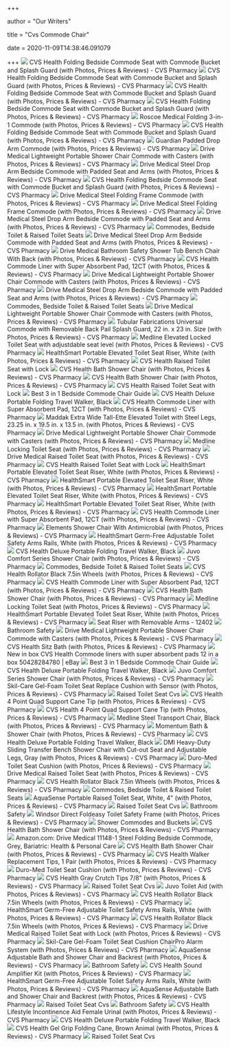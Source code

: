 +++
        
author = "Our Writers"
        
title = "Cvs Commode Chair"
        
date = 2020-11-09T14:38:46.091079
        
+++
[ ![](https://www.cvs.com/bizcontent/merchandising/productimages/large/50428271179.jpg)](https://www.cvs.com/bizcontent/merchandising/productimages/large/50428271179.jpg) CVS Health Folding Bedside Commode Seat with Commode Bucket and Splash  Guard (with Photos, Prices & Reviews) - CVS Pharmacy
[ ![](https://www.cvs.com/bizcontent/merchandising/productimages/large/50428271179_2.jpg)](https://www.cvs.com/bizcontent/merchandising/productimages/large/50428271179_2.jpg) CVS Health Folding Bedside Commode Seat with Commode Bucket and Splash  Guard (with Photos, Prices & Reviews) - CVS Pharmacy
[ ![](https://www.cvs.com/bizcontent/merchandising/productimages/large/50428271179_4.jpg)](https://www.cvs.com/bizcontent/merchandising/productimages/large/50428271179_4.jpg) CVS Health Folding Bedside Commode Seat with Commode Bucket and Splash  Guard (with Photos, Prices & Reviews) - CVS Pharmacy
[ ![](https://www.cvs.com/bizcontent/merchandising/productimages/large/50428271179_3.jpg)](https://www.cvs.com/bizcontent/merchandising/productimages/large/50428271179_3.jpg) CVS Health Folding Bedside Commode Seat with Commode Bucket and Splash  Guard (with Photos, Prices & Reviews) - CVS Pharmacy
[ ![](https://www.cvs.com/bizcontent/merchandising/productimages/large/92237602362.jpg)](https://www.cvs.com/bizcontent/merchandising/productimages/large/92237602362.jpg) Roscoe Medical Folding 3-in-1 Commode (with Photos, Prices & Reviews) - CVS  Pharmacy
[ ![](https://www.cvs.com/bizcontent/merchandising/productimages/large/50428271179_7.jpg)](https://www.cvs.com/bizcontent/merchandising/productimages/large/50428271179_7.jpg) CVS Health Folding Bedside Commode Seat with Commode Bucket and Splash  Guard (with Photos, Prices & Reviews) - CVS Pharmacy
[ ![](https://www.cvs.com/bizcontent/merchandising/productimages/large/8019657027.jpg)](https://www.cvs.com/bizcontent/merchandising/productimages/large/8019657027.jpg) Guardian Padded Drop Arm Commode (with Photos, Prices & Reviews) - CVS  Pharmacy
[ ![](https://www.cvs.com/bizcontent/merchandising/productimages/large/82238323178.jpg)](https://www.cvs.com/bizcontent/merchandising/productimages/large/82238323178.jpg) Drive Medical Lightweight Portable Shower Chair Commode with Casters (with  Photos, Prices & Reviews) - CVS Pharmacy
[ ![](https://www.cvs.com/bizcontent/merchandising/productimages/large/82238322664.jpg)](https://www.cvs.com/bizcontent/merchandising/productimages/large/82238322664.jpg) Drive Medical Steel Drop Arm Bedside Commode with Padded Seat and Arms  (with Photos, Prices & Reviews) - CVS Pharmacy
[ ![](https://www.cvs.com/bizcontent/merchandising/productimages/large/50428271179_6.jpg)](https://www.cvs.com/bizcontent/merchandising/productimages/large/50428271179_6.jpg) CVS Health Folding Bedside Commode Seat with Commode Bucket and Splash  Guard (with Photos, Prices & Reviews) - CVS Pharmacy
[ ![](https://www.cvs.com/bizcontent/merchandising/productimages/large/822383549170_2.jpg)](https://www.cvs.com/bizcontent/merchandising/productimages/large/822383549170_2.jpg) Drive Medical Steel Folding Frame Commode (with Photos, Prices & Reviews) -  CVS Pharmacy
[ ![](https://www.cvs.com/bizcontent/merchandising/productimages/large/822383549170.jpg)](https://www.cvs.com/bizcontent/merchandising/productimages/large/822383549170.jpg) Drive Medical Steel Folding Frame Commode (with Photos, Prices & Reviews) -  CVS Pharmacy
[ ![](https://www.cvs.com/bizcontent/merchandising/productimages/large/82238322664_2.jpg)](https://www.cvs.com/bizcontent/merchandising/productimages/large/82238322664_2.jpg) Drive Medical Steel Drop Arm Bedside Commode with Padded Seat and Arms  (with Photos, Prices & Reviews) - CVS Pharmacy
[ ![](https://www.cvs.com/bizcontent/merchandising/productimages/large/754021210466.jpg)](https://www.cvs.com/bizcontent/merchandising/productimages/large/754021210466.jpg) Commodes, Bedside Toilet & Raised Toilet Seats
[ ![](https://www.cvs.com/bizcontent/merchandising/productimages/large/82238322664_3.jpg)](https://www.cvs.com/bizcontent/merchandising/productimages/large/82238322664_3.jpg) Drive Medical Steel Drop Arm Bedside Commode with Padded Seat and Arms  (with Photos, Prices & Reviews) - CVS Pharmacy
[ ![](https://www.cvs.com/bizcontent/merchandising/productimages/large/82238324721.jpg)](https://www.cvs.com/bizcontent/merchandising/productimages/large/82238324721.jpg) Drive Medical Bathroom Safety Shower Tub Bench Chair With Back (with  Photos, Prices & Reviews) - CVS Pharmacy
[ ![](https://www.cvs.com/bizcontent/merchandising/productimages/large/5042844106.jpg)](https://www.cvs.com/bizcontent/merchandising/productimages/large/5042844106.jpg) CVS Health Commode Liner with Super Absorbent Pad, 12CT (with Photos,  Prices & Reviews) - CVS Pharmacy
[ ![](https://www.cvs.com/bizcontent/merchandising/productimages/large/82238323178_4.jpg)](https://www.cvs.com/bizcontent/merchandising/productimages/large/82238323178_4.jpg) Drive Medical Lightweight Portable Shower Chair Commode with Casters (with  Photos, Prices & Reviews) - CVS Pharmacy
[ ![](https://www.cvs.com/bizcontent/merchandising/productimages/large/82238322664_4.jpg)](https://www.cvs.com/bizcontent/merchandising/productimages/large/82238322664_4.jpg) Drive Medical Steel Drop Arm Bedside Commode with Padded Seat and Arms  (with Photos, Prices & Reviews) - CVS Pharmacy
[ ![](https://www.cvs.com/bizcontent/merchandising/productimages/large/82238322749.jpg)](https://www.cvs.com/bizcontent/merchandising/productimages/large/82238322749.jpg) Commodes, Bedside Toilet & Raised Toilet Seats
[ ![](https://www.cvs.com/bizcontent/merchandising/productimages/large/82238323178_5.jpg)](https://www.cvs.com/bizcontent/merchandising/productimages/large/82238323178_5.jpg) Drive Medical Lightweight Portable Shower Chair Commode with Casters (with  Photos, Prices & Reviews) - CVS Pharmacy
[ ![](https://www.cvs.com/bizcontent/merchandising/productimages/large/74268100223.jpg)](https://www.cvs.com/bizcontent/merchandising/productimages/large/74268100223.jpg) Tubular Fabrications Universal Commode with Removable Back Pail Splash  Guard, 22 in. x 23 in. Size (with Photos, Prices & Reviews) - CVS Pharmacy
[ ![](https://www.cvs.com/bizcontent/merchandising/productimages/large/888277651756.jpg)](https://www.cvs.com/bizcontent/merchandising/productimages/large/888277651756.jpg) Medline Elevated Locked Toilet Seat with adjustdable seat level (with  Photos, Prices & Reviews) - CVS Pharmacy
[ ![](https://www.cvs.com/bizcontent/merchandising/productimages/large/41298250821.jpg)](https://www.cvs.com/bizcontent/merchandising/productimages/large/41298250821.jpg) HealthSmart Portable Elevated Toilet Seat Riser, White (with Photos, Prices  & Reviews) - CVS Pharmacy
[ ![](https://www.cvs.com/bizcontent/merchandising/productimages/large/50428435205_3.jpg)](https://www.cvs.com/bizcontent/merchandising/productimages/large/50428435205_3.jpg) CVS Health Raised Toilet Seat with Lock
[ ![](https://www.cvs.com/bizcontent/merchandising/productimages/large/50428297131_2.jpg)](https://www.cvs.com/bizcontent/merchandising/productimages/large/50428297131_2.jpg) CVS Health Bath Shower Chair (with Photos, Prices & Reviews) - CVS Pharmacy
[ ![](https://www.cvs.com/bizcontent/merchandising/productimages/large/50428297131_3.jpg)](https://www.cvs.com/bizcontent/merchandising/productimages/large/50428297131_3.jpg) CVS Health Bath Shower Chair (with Photos, Prices & Reviews) - CVS Pharmacy
[ ![](https://www.cvs.com/bizcontent/merchandising/productimages/large/50428435205_2.jpg)](https://www.cvs.com/bizcontent/merchandising/productimages/large/50428435205_2.jpg) CVS Health Raised Toilet Seat with Lock
[ ![](http://www.bestshowerchairs.com/wp-content/uploads/2017/07/bedside-commode.jpg)](http://www.bestshowerchairs.com/wp-content/uploads/2017/07/bedside-commode.jpg) Best 3 in 1 Bedside Commode Chair Guide
[ ![](https://www.cvs.com/bizcontent/merchandising/productimages/large/50428381267_8.jpg)](https://www.cvs.com/bizcontent/merchandising/productimages/large/50428381267_8.jpg) CVS Health Deluxe Portable Folding Travel Walker, Black
[ ![](https://www.cvs.com/bizcontent/merchandising/productimages/large/5042844106_2.jpg)](https://www.cvs.com/bizcontent/merchandising/productimages/large/5042844106_2.jpg) CVS Health Commode Liner with Super Absorbent Pad, 12CT (with Photos,  Prices & Reviews) - CVS Pharmacy
[ ![](https://www.cvs.com/bizcontent/merchandising/productimages/large/74264500220.jpg)](https://www.cvs.com/bizcontent/merchandising/productimages/large/74264500220.jpg) Maddak Extra Wide Tall-Ette Elevated Toilet with Steel Legs, 23.25 in. x  19.5 in. x 13.5 in. (with Photos, Prices & Reviews) - CVS Pharmacy
[ ![](https://www.cvs.com/bizcontent/merchandising/productimages/large/82238323178_2.jpg)](https://www.cvs.com/bizcontent/merchandising/productimages/large/82238323178_2.jpg) Drive Medical Lightweight Portable Shower Chair Commode with Casters (with  Photos, Prices & Reviews) - CVS Pharmacy
[ ![](https://www.cvs.com/bizcontent/merchandising/productimages/large/884389166492.jpg)](https://www.cvs.com/bizcontent/merchandising/productimages/large/884389166492.jpg) Medline Locking Toilet Seat (with Photos, Prices & Reviews) - CVS Pharmacy
[ ![](https://www.cvs.com/bizcontent/merchandising/productimages/large/82238310250_2.jpg)](https://www.cvs.com/bizcontent/merchandising/productimages/large/82238310250_2.jpg) Drive Medical Raised Toilet Seat (with Photos, Prices & Reviews) - CVS  Pharmacy
[ ![](https://www.cvs.com/bizcontent/merchandising/productimages/large/50428435205.jpg)](https://www.cvs.com/bizcontent/merchandising/productimages/large/50428435205.jpg) CVS Health Raised Toilet Seat with Lock
[ ![](https://www.cvs.com/bizcontent/merchandising/productimages/large/41298250821_2.jpg)](https://www.cvs.com/bizcontent/merchandising/productimages/large/41298250821_2.jpg) HealthSmart Portable Elevated Toilet Seat Riser, White (with Photos, Prices  & Reviews) - CVS Pharmacy
[ ![](https://www.cvs.com/bizcontent/merchandising/productimages/large/41298250821_6.jpg)](https://www.cvs.com/bizcontent/merchandising/productimages/large/41298250821_6.jpg) HealthSmart Portable Elevated Toilet Seat Riser, White (with Photos, Prices  & Reviews) - CVS Pharmacy
[ ![](https://www.cvs.com/bizcontent/merchandising/productimages/large/41298250821_4.jpg)](https://www.cvs.com/bizcontent/merchandising/productimages/large/41298250821_4.jpg) HealthSmart Portable Elevated Toilet Seat Riser, White (with Photos, Prices  & Reviews) - CVS Pharmacy
[ ![](https://www.cvs.com/bizcontent/merchandising/productimages/large/41298250821_3.jpg)](https://www.cvs.com/bizcontent/merchandising/productimages/large/41298250821_3.jpg) HealthSmart Portable Elevated Toilet Seat Riser, White (with Photos, Prices  & Reviews) - CVS Pharmacy
[ ![](https://www.cvs.com/bizcontent/merchandising/productimages/large/5042844106_4.jpg)](https://www.cvs.com/bizcontent/merchandising/productimages/large/5042844106_4.jpg) CVS Health Commode Liner with Super Absorbent Pad, 12CT (with Photos,  Prices & Reviews) - CVS Pharmacy
[ ![](https://www.cvs.com/bizcontent/merchandising/productimages/large/888277317512.jpg)](https://www.cvs.com/bizcontent/merchandising/productimages/large/888277317512.jpg) Elements Shower Chair With Antimicrobial (with Photos, Prices & Reviews) -  CVS Pharmacy
[ ![](https://www.cvs.com/bizcontent/merchandising/productimages/large/41298980414.jpg)](https://www.cvs.com/bizcontent/merchandising/productimages/large/41298980414.jpg) HealthSmart Germ-Free Adjustable Toilet Safety Arms Rails, White (with  Photos, Prices & Reviews) - CVS Pharmacy
[ ![](https://www.cvs.com/bizcontent/merchandising/productimages/large/50428381267_5.jpg)](https://www.cvs.com/bizcontent/merchandising/productimages/large/50428381267_5.jpg) CVS Health Deluxe Portable Folding Travel Walker, Black
[ ![](https://www.cvs.com/bizcontent/merchandising/productimages/large/857272006441.jpg)](https://www.cvs.com/bizcontent/merchandising/productimages/large/857272006441.jpg) Juvo Comfort Series Shower Chair (with Photos, Prices & Reviews) - CVS  Pharmacy
[ ![](https://www.cvs.com/bizcontent/merchandising/productimages/large/82238310250.jpg)](https://www.cvs.com/bizcontent/merchandising/productimages/large/82238310250.jpg) Commodes, Bedside Toilet & Raised Toilet Seats
[ ![](https://www.cvs.com/bizcontent/merchandising/productimages/large/82238324682_2.jpg)](https://www.cvs.com/bizcontent/merchandising/productimages/large/82238324682_2.jpg) CVS Health Rollator Black 7.5in Wheels (with Photos, Prices & Reviews) - CVS  Pharmacy
[ ![](https://www.cvs.com/bizcontent/merchandising/productimages/large/5042844106_3.jpg)](https://www.cvs.com/bizcontent/merchandising/productimages/large/5042844106_3.jpg) CVS Health Commode Liner with Super Absorbent Pad, 12CT (with Photos,  Prices & Reviews) - CVS Pharmacy
[ ![](https://www.cvs.com/bizcontent/merchandising/productimages/large/50428297131_5.jpg)](https://www.cvs.com/bizcontent/merchandising/productimages/large/50428297131_5.jpg) CVS Health Bath Shower Chair (with Photos, Prices & Reviews) - CVS Pharmacy
[ ![](https://www.cvs.com/bizcontent/merchandising/productimages/large/884389166492_2.jpg)](https://www.cvs.com/bizcontent/merchandising/productimages/large/884389166492_2.jpg) Medline Locking Toilet Seat (with Photos, Prices & Reviews) - CVS Pharmacy
[ ![](https://www.cvs.com/bizcontent/merchandising/productimages/large/41298250821_5.jpg)](https://www.cvs.com/bizcontent/merchandising/productimages/large/41298250821_5.jpg) HealthSmart Portable Elevated Toilet Seat Riser, White (with Photos, Prices  & Reviews) - CVS Pharmacy
[ ![](https://cdn1.bigcommerce.com/server800/dyhlc9m6/products/967/images/2178/12402__16731.1363708136.1280.1280.jpg?c=2)](https://cdn1.bigcommerce.com/server800/dyhlc9m6/products/967/images/2178/12402__16731.1363708136.1280.1280.jpg?c=2) Seat Riser with Removable Arms - 12402
[ ![](https://www.cvs.com/bizcontent/groupby/images/home-health-care/category-bath-benches-stools.jpg)](https://www.cvs.com/bizcontent/groupby/images/home-health-care/category-bath-benches-stools.jpg) Bathroom Safety
[ ![](https://www.cvs.com/bizcontent/merchandising/productimages/large/82238323178_3.jpg)](https://www.cvs.com/bizcontent/merchandising/productimages/large/82238323178_3.jpg) Drive Medical Lightweight Portable Shower Chair Commode with Casters (with  Photos, Prices & Reviews) - CVS Pharmacy
[ ![](https://www.cvs.com/bizcontent/merchandising/productimages/large/5042880469_6.jpg)](https://www.cvs.com/bizcontent/merchandising/productimages/large/5042880469_6.jpg) CVS Health Sitz Bath (with Photos, Prices & Reviews) - CVS Pharmacy
[ ![](https://i.ebayimg.com/images/g/pr4AAOSwHGtdzEw3/s-l400.jpg)](https://i.ebayimg.com/images/g/pr4AAOSwHGtdzEw3/s-l400.jpg) New in box CVS Health Commode liners with super absorbent pads 12 in a box  50428284780 | eBay
[ ![](http://www.bestshowerchairs.com/wp-content/uploads/2017/07/Drive-Medical-Bedside-Commode-Seat.jpg)](http://www.bestshowerchairs.com/wp-content/uploads/2017/07/Drive-Medical-Bedside-Commode-Seat.jpg) Best 3 in 1 Bedside Commode Chair Guide
[ ![](https://www.cvs.com/bizcontent/merchandising/productimages/large/50428381267.jpg)](https://www.cvs.com/bizcontent/merchandising/productimages/large/50428381267.jpg) CVS Health Deluxe Portable Folding Travel Walker, Black
[ ![](https://www.cvs.com/bizcontent/merchandising/productimages/large/857272006441_2.jpg)](https://www.cvs.com/bizcontent/merchandising/productimages/large/857272006441_2.jpg) Juvo Comfort Series Shower Chair (with Photos, Prices & Reviews) - CVS  Pharmacy
[ ![](https://www.cvs.com/bizcontent/merchandising/productimages/large/671509296005.jpg)](https://www.cvs.com/bizcontent/merchandising/productimages/large/671509296005.jpg) Skil-Care Gel-Foam Toilet Seat Replace Cushion with Sensor (with Photos,  Prices & Reviews) - CVS Pharmacy
[ ![](https://i.ebayimg.com/images/g/G7oAAOSwiX1eTurx/s-l600.jpg)](https://i.ebayimg.com/images/g/G7oAAOSwiX1eTurx/s-l600.jpg) Raised Toilet Seat Cvs
[ ![](https://www.cvs.com/bizcontent/merchandising/productimages/large/5042849850_3.jpg)](https://www.cvs.com/bizcontent/merchandising/productimages/large/5042849850_3.jpg) CVS Health 4 Point Quad Support Cane Tip (with Photos, Prices & Reviews) -  CVS Pharmacy
[ ![](https://www.cvs.com/bizcontent/merchandising/productimages/large/5042849850.jpg)](https://www.cvs.com/bizcontent/merchandising/productimages/large/5042849850.jpg) CVS Health 4 Point Quad Support Cane Tip (with Photos, Prices & Reviews) -  CVS Pharmacy
[ ![](https://www.cvs.com/bizcontent/merchandising/productimages/large/888277329983.jpg)](https://www.cvs.com/bizcontent/merchandising/productimages/large/888277329983.jpg) Medline Steel Transport Chair, Black (with Photos, Prices & Reviews) - CVS  Pharmacy
[ ![](https://www.cvs.com/bizcontent/merchandising/productimages/large/888277720841.jpg)](https://www.cvs.com/bizcontent/merchandising/productimages/large/888277720841.jpg) Momentum Bath & Shower Chair (with Photos, Prices & Reviews) - CVS Pharmacy
[ ![](https://www.cvs.com/bizcontent/merchandising/productimages/large/50428381267_3.jpg)](https://www.cvs.com/bizcontent/merchandising/productimages/large/50428381267_3.jpg) CVS Health Deluxe Portable Folding Travel Walker, Black
[ ![](https://www.cvs.com/bizcontent/merchandising/productimages/large/41298003373.jpg)](https://www.cvs.com/bizcontent/merchandising/productimages/large/41298003373.jpg) DMI Heavy-Duty Sliding Transfer Bench Shower Chair with Cut-out Seat and  Adjustable Legs, Gray (with Photos, Prices & Reviews) - CVS Pharmacy
[ ![](https://www.cvs.com/bizcontent/merchandising/productimages/large/41298012467_3.jpg)](https://www.cvs.com/bizcontent/merchandising/productimages/large/41298012467_3.jpg) Duro-Med Toilet Seat Cushion (with Photos, Prices & Reviews) - CVS Pharmacy
[ ![](https://www.cvs.com/bizcontent/merchandising/productimages/large/82238310250_3.jpg)](https://www.cvs.com/bizcontent/merchandising/productimages/large/82238310250_3.jpg) Drive Medical Raised Toilet Seat (with Photos, Prices & Reviews) - CVS  Pharmacy
[ ![](https://www.cvs.com/bizcontent/merchandising/productimages/large/82238324682_3.jpg)](https://www.cvs.com/bizcontent/merchandising/productimages/large/82238324682_3.jpg) CVS Health Rollator Black 7.5in Wheels (with Photos, Prices & Reviews) - CVS  Pharmacy
[ ![](https://www.cvs.com/bizcontent/merchandising/productimages/large/819911012237.jpg)](https://www.cvs.com/bizcontent/merchandising/productimages/large/819911012237.jpg) Commodes, Bedside Toilet & Raised Toilet Seats
[ ![](https://www.cvs.com/bizcontent/merchandising/productimages/large/754021210435.jpg)](https://www.cvs.com/bizcontent/merchandising/productimages/large/754021210435.jpg) AquaSense Portable Raised Toilet Seat, White, 4" (with Photos, Prices &  Reviews) - CVS Pharmacy
[ ![](https://www.cvs.com/bizcontent/merchandising/productimages/large/82238325174.jpg)](https://www.cvs.com/bizcontent/merchandising/productimages/large/82238325174.jpg) Raised Toilet Seat Cvs
[ ![](https://www.cvs.com/bizcontent/groupby/images/home-health-care/category-transfer-benches.jpg)](https://www.cvs.com/bizcontent/groupby/images/home-health-care/category-transfer-benches.jpg) Bathroom Safety
[ ![](https://www.cvs.com/bizcontent/merchandising/productimages/large/851889000052_3.jpg)](https://www.cvs.com/bizcontent/merchandising/productimages/large/851889000052_3.jpg) Windsor Direct Foldeasy Toilet Safety Frame (with Photos, Prices & Reviews)  - CVS Pharmacy
[ ![](https://kchomemed.com/wp-content/uploads/2019/09/Drive-Deluxe-Oversized-Commode.jpg)](https://kchomemed.com/wp-content/uploads/2019/09/Drive-Deluxe-Oversized-Commode.jpg) Shower Commodes and Buckets
[ ![](https://www.cvs.com/bizcontent/merchandising/productimages/large/50428297131_4.jpg)](https://www.cvs.com/bizcontent/merchandising/productimages/large/50428297131_4.jpg) CVS Health Bath Shower Chair (with Photos, Prices & Reviews) - CVS Pharmacy
[ ![](https://images-na.ssl-images-amazon.com/images/I/71zmQsgQhAL._AC_SL1500_.jpg)](https://images-na.ssl-images-amazon.com/images/I/71zmQsgQhAL._AC_SL1500_.jpg) Amazon.com: Drive Medical 11148-1 Steel Folding Bedside Commode, Grey,  Bariatric: Health & Personal Care
[ ![](https://www.cvs.com/bizcontent/merchandising/productimages/large/50428297131.jpg)](https://www.cvs.com/bizcontent/merchandising/productimages/large/50428297131.jpg) CVS Health Bath Shower Chair (with Photos, Prices & Reviews) - CVS Pharmacy
[ ![](https://www.cvs.com/bizcontent/merchandising/productimages/large/82238324638.jpg)](https://www.cvs.com/bizcontent/merchandising/productimages/large/82238324638.jpg) CVS Health Walker Replacement Tips, 1 Pair (with Photos, Prices & Reviews)  - CVS Pharmacy
[ ![](https://www.cvs.com/bizcontent/merchandising/productimages/large/41298012467.jpg)](https://www.cvs.com/bizcontent/merchandising/productimages/large/41298012467.jpg) Duro-Med Toilet Seat Cushion (with Photos, Prices & Reviews) - CVS Pharmacy
[ ![](https://www.cvs.com/bizcontent/merchandising/productimages/large/5042853500.jpg)](https://www.cvs.com/bizcontent/merchandising/productimages/large/5042853500.jpg) CVS Health Gray Crutch Tips 7/8" (with Photos, Prices & Reviews) - CVS  Pharmacy
[ ![](https://chyzobpharmacy.com/wp-content/uploads/2019/03/cvs.jpg)](https://chyzobpharmacy.com/wp-content/uploads/2019/03/cvs.jpg) Raised Toilet Seat Cvs
[ ![](https://www.cvs.com/bizcontent/merchandising/productimages/large/857386002872.jpg)](https://www.cvs.com/bizcontent/merchandising/productimages/large/857386002872.jpg) Juvo Toilet Aid (with Photos, Prices & Reviews) - CVS Pharmacy
[ ![](https://www.cvs.com/bizcontent/merchandising/productimages/large/82238324682_5.jpg)](https://www.cvs.com/bizcontent/merchandising/productimages/large/82238324682_5.jpg) CVS Health Rollator Black 7.5in Wheels (with Photos, Prices & Reviews) - CVS  Pharmacy
[ ![](https://www.cvs.com/bizcontent/merchandising/productimages/large/41298980414_5.jpg)](https://www.cvs.com/bizcontent/merchandising/productimages/large/41298980414_5.jpg) HealthSmart Germ-Free Adjustable Toilet Safety Arms Rails, White (with  Photos, Prices & Reviews) - CVS Pharmacy
[ ![](https://www.cvs.com/bizcontent/merchandising/productimages/large/82238324682.jpg)](https://www.cvs.com/bizcontent/merchandising/productimages/large/82238324682.jpg) CVS Health Rollator Black 7.5in Wheels (with Photos, Prices & Reviews) - CVS  Pharmacy
[ ![](https://www.cvs.com/bizcontent/merchandising/productimages/large/82238313673.jpg)](https://www.cvs.com/bizcontent/merchandising/productimages/large/82238313673.jpg) Drive Medical Raised Toilet Seat with Lock (with Photos, Prices & Reviews)  - CVS Pharmacy
[ ![](https://www.cvs.com/bizcontent/merchandising/productimages/large/671509277905_2.jpg)](https://www.cvs.com/bizcontent/merchandising/productimages/large/671509277905_2.jpg) Skil-Care Gel-Foam Toilet Seat Cushion ChairPro Alarm System (with Photos,  Prices & Reviews) - CVS Pharmacy
[ ![](https://www.cvs.com/bizcontent/merchandising/productimages/large/754021210398_2.jpg)](https://www.cvs.com/bizcontent/merchandising/productimages/large/754021210398_2.jpg) AquaSense Adjustable Bath and Shower Chair and Backrest (with Photos,  Prices & Reviews) - CVS Pharmacy
[ ![](https://www.cvs.com/bizcontent/groupby/images/home-health-care/category-bath-lifts.jpg)](https://www.cvs.com/bizcontent/groupby/images/home-health-care/category-bath-lifts.jpg) Bathroom Safety
[ ![](https://www.cvs.com/bizcontent/merchandising/productimages/large/50428571187.jpg)](https://www.cvs.com/bizcontent/merchandising/productimages/large/50428571187.jpg) CVS Health Sound Amplifier Kit (with Photos, Prices & Reviews) - CVS  Pharmacy
[ ![](https://www.cvs.com/bizcontent/merchandising/productimages/large/41298980414_4.jpg)](https://www.cvs.com/bizcontent/merchandising/productimages/large/41298980414_4.jpg) HealthSmart Germ-Free Adjustable Toilet Safety Arms Rails, White (with  Photos, Prices & Reviews) - CVS Pharmacy
[ ![](https://www.cvs.com/bizcontent/merchandising/productimages/large/754021210398.jpg)](https://www.cvs.com/bizcontent/merchandising/productimages/large/754021210398.jpg) AquaSense Adjustable Bath and Shower Chair and Backrest (with Photos,  Prices & Reviews) - CVS Pharmacy
[ ![](https://pixl.varagesale.com/http://s3.amazonaws.com/hopshop-image-store-production/34548365/bd3f5f6ae8ff248c5952689a5c4eb397.jpg?_ver=large_uploader_thumbnail&w=640&h=640&fit=crop&s=983ffee1e82519a42ec18ab5c398f42c)](https://pixl.varagesale.com/http://s3.amazonaws.com/hopshop-image-store-production/34548365/bd3f5f6ae8ff248c5952689a5c4eb397.jpg?_ver=large_uploader_thumbnail&w=640&h=640&fit=crop&s=983ffee1e82519a42ec18ab5c398f42c) Raised Toilet Seat Cvs
[ ![](https://www.cvs.com/bizcontent/merchandising/productimages/large/82238352860.jpg)](https://www.cvs.com/bizcontent/merchandising/productimages/large/82238352860.jpg) Bathroom Safety
[ ![](https://www.cvs.com/bizcontent/merchandising/productimages/large/82238324641.jpg)](https://www.cvs.com/bizcontent/merchandising/productimages/large/82238324641.jpg) CVS Health Lifestyle Incontinence Aid Female Urinal (with Photos, Prices &  Reviews) - CVS Pharmacy
[ ![](https://www.cvs.com/bizcontent/merchandising/productimages/large/50428381267_9.jpg)](https://www.cvs.com/bizcontent/merchandising/productimages/large/50428381267_9.jpg) CVS Health Deluxe Portable Folding Travel Walker, Black
[ ![](https://www.cvs.com/bizcontent/merchandising/productimages/large/5042850170_2.jpg)](https://www.cvs.com/bizcontent/merchandising/productimages/large/5042850170_2.jpg) CVS Health Gel Grip Folding Cane, Brown Animal (with Photos, Prices &  Reviews) - CVS Pharmacy
[ ![](https://www.cvs.com/bizcontent/merchandising/productimages/large/82238324626.jpg)](https://www.cvs.com/bizcontent/merchandising/productimages/large/82238324626.jpg) Raised Toilet Seat Cvs
